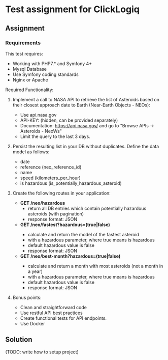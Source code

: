 # Test assignment for ClickLogiq

## Assignment
### Requirements

This test requires:
* Working with PHP7.* and Symfony 4+
* Mysql Database
* Use Symfony coding standards
* Nginx or Apache

Required Functionality:

1. Implement a call to NASA API to retrieve the list of Asteroids based on their closest
approach date to Earth (Near-Earth Objects - NEOs):
	* Use api.nasa.gov
	* API-KEY: (hidden, can be provided separately)
	* Documentation: https://api.nasa.gov/ and go to "Browse APIs -> Asteroids - NeoWs"
	* Limit the query to the last 3 days.

2. Persist the resulting list in your DB without duplicates.
Define the data model as follows:
	* date
	* reference (neo_reference_id)
	* name
	* speed (kilometers_per_hour)
	* is hazardous (is_potentially_hazardous_asteroid)

3. Create the following routes in your application:
	<ul>
		<li><b>GET /neo/hazardous</b>
			<ul>
				<li>return all DB entries which contain potentially hazardous asteroids (with pagination)</li>
				<li>response format: JSON</li>
			</ul>
		<li><b>GET /neo/fastest?hazardous=(true|false)</b></li>
		<ul>
			<li>calculate and return the model of the fastest asteroid</li>
			<li>with a hazardous parameter, where true means is hazardous</li>
			<li>default hazardous value is false</li>
			<li>response format: JSON</li>
		</ul>
		<li><b>GET /neo/best-month?hazardous=(true|false)</b></li>
		<ul>
			<li>calculate and return a month with most asteroids (not a month in a year)</li>
			<li>with a hazardous parameter, where true means is hazardous</li>
			<li>default hazardous value is false</li>
			<li>response format: JSON</li>
		</ul>
	</ul>
	
4. Bonus points:
	* Clean and straightforward code
	* Use restful API best practices
	* Create functional tests for API endpoints.
	* Use Docker

## Solution
(TODO: write how to setup project)


